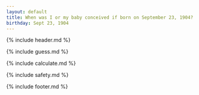 ```yaml
---
layout: default
title: When was I or my baby conceived if born on September 23, 1904?
birthday: Sept 23, 1904
---
```


{% include header.md %}

{% include guess.md %}

{% include calculate.md %}

{% include safety.md %}

{% include footer.md %}



